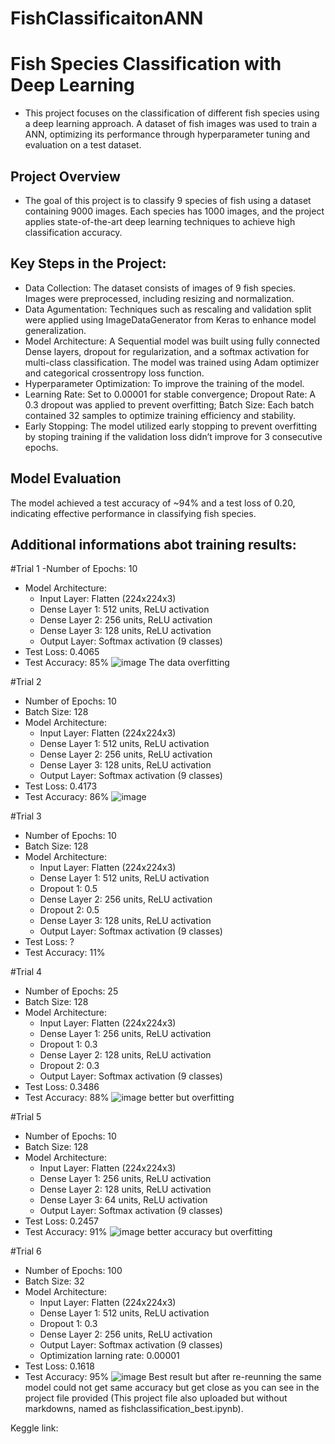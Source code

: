 # FishClassificaitonANN
# Fish Species Classification with Deep Learning
- This project focuses on the classification of different fish species using a deep learning approach. A dataset of fish images was used to train a ANN, optimizing its performance through hyperparameter tuning and evaluation on a test dataset.
## Project Overview
- The goal of this project is to classify 9 species of fish using a dataset containing 9000 images. Each species has 1000 images, and the project applies state-of-the-art deep learning techniques to achieve high classification accuracy.
## Key Steps in the Project:
- Data Collection: The dataset consists of images of 9 fish species. Images were preprocessed, including resizing and normalization.
- Data Agumentation: Techniques such as rescaling and validation split were applied using ImageDataGenerator from Keras to enhance model generalization.
- Model Architecture: A Sequential model was built using fully connected Dense layers, dropout for regularization, and a softmax activation for multi-class classification. The model was trained using Adam optimizer and categorical crossentropy loss function.
- Hyperparameter Optimization: To improve the training of the model.
- Learning Rate: Set to 0.00001 for stable convergence; Dropout Rate: A 0.3 dropout was applied to prevent overfitting; Batch Size: Each batch contained 32 samples to optimize training efficiency and stability.
- Early Stopping: The model utilized early stopping to prevent overfitting by stoping training if the validation loss didn’t improve for 3 consecutive epochs.
## Model Evaluation 
The model achieved a test accuracy of ~94% and a test loss of 0.20, indicating effective performance in classifying fish species.

## Additional informations abot training results:

#Trial 1
-Number of Epochs: 10
- Model Architecture:
  - Input Layer: Flatten (224x224x3)
  - Dense Layer 1: 512 units, ReLU activation
  - Dense Layer 2: 256 units, ReLU activation
  - Dense Layer 3: 128 units, ReLU activation
  - Output Layer: Softmax activation (9 classes)
- Test Loss: 0.4065
- Test Accuracy: 85%
![image](https://github.com/user-attachments/assets/742551a0-f65c-4f4c-a899-e86606b8f253)
The data overfitting

#Trial 2
- Number of Epochs: 10
- Batch Size: 128
- Model Architecture:
  - Input Layer: Flatten (224x224x3)
  - Dense Layer 1: 512 units, ReLU activation
  - Dense Layer 2: 256 units, ReLU activation
  - Dense Layer 3: 128 units, ReLU activation
  - Output Layer: Softmax activation (9 classes)
- Test Loss: 0.4173
- Test Accuracy: 86%
![image](https://github.com/user-attachments/assets/524cca7f-fcfa-4270-8a2e-fa1ec3cbcf02)

#Trial 3
- Number of Epochs: 10
- Batch Size: 128
- Model Architecture:
  - Input Layer: Flatten (224x224x3)
  - Dense Layer 1: 512 units, ReLU activation
  - Dropout 1: 0.5
  - Dense Layer 2: 256 units, ReLU activation
  - Dropout 2: 0.5
  - Dense Layer 3: 128 units, ReLU activation
  - Output Layer: Softmax activation (9 classes)
- Test Loss: ?
- Test Accuracy: 11%

#Trial 4
- Number of Epochs: 25
- Batch Size: 128
- Model Architecture:
  - Input Layer: Flatten (224x224x3)
  - Dense Layer 1: 256 units, ReLU activation
  - Dropout 1: 0.3
  - Dense Layer 2: 128 units, ReLU activation
  - Dropout 2: 0.3
  - Output Layer: Softmax activation (9 classes)
- Test Loss: 0.3486
- Test Accuracy: 88%
![image](https://github.com/user-attachments/assets/493a5ebf-5f58-4554-a409-771ca963cb7d)
better but overfitting

#Trial 5
- Number of Epochs: 10
- Batch Size: 128
- Model Architecture:
  - Input Layer: Flatten (224x224x3)
  - Dense Layer 1: 256 units, ReLU activation
  - Dense Layer 2: 128 units, ReLU activation
  - Dense Layer 3: 64 units, ReLU activation
  - Output Layer: Softmax activation (9 classes)
- Test Loss: 0.2457
- Test Accuracy: 91%
![image](https://github.com/user-attachments/assets/ed5be623-fd64-486a-9d64-a172af323bb4)
better accuracy but overfitting

#Trial 6
- Number of Epochs: 100
- Batch Size: 32
- Model Architecture:
  - Input Layer: Flatten (224x224x3)
  - Dense Layer 1: 512 units, ReLU activation
  - Dropout 1: 0.3
  - Dense Layer 2: 256 units, ReLU activation
  - Output Layer: Softmax activation (9 classes)
  - Optimization larning rate: 0.00001
- Test Loss: 0.1618
- Test Accuracy: 95%
![image](https://github.com/user-attachments/assets/009465f4-c382-4dea-9653-a65e610e0965)
Best result but after re-reunning the same model could not get same accuracy but get close as you can see in the project file provided (This project file also uploaded but without markdowns, named as fishclassification_best.ipynb).

Keggle link:

